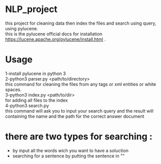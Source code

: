 # NLP_project
this project for cleaning data then index the files and search using query, using pylucene.<br>
this is the pylucene official docs for installation https://lucene.apache.org/pylucene/install.html .<br>
# Usage
1-install pylucene in python 3 <br>
2-python3 parser.py <path/to/directory><br>
this command for cleaning the files from any tags or xml entities or white spaces.<br>
3-python3 index.py <path/to/dir><br>
for adding all files to the index <br>
4-python3 search.py <br>
this command will ask you to input your search query and the result will containing the name and the path for the correct answer document <br>
# there are two types for searching :<br>
* by input all the words wich you want to have a soluction<br> 
* searching for a sentence by putting the sentence in "" <br>

